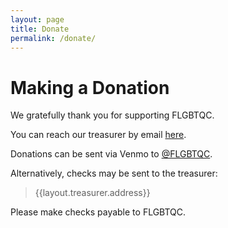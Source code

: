 ```yaml
---
layout: page
title: Donate
permalink: /donate/
---
```


# Making a Donation
We gratefully thank you for supporting FLGBTQC. 

You can reach our treasurer by email [here](email:{{layout.treasurer.email}}).

Donations can be sent via Venmo to [@FLGBTQC](https://venmo.com/flgbtqc).

Alternatively, checks may be sent to the treasurer:
> {{layout.treasurer.address}}

Please make checks payable to FLGBTQC.
